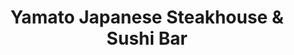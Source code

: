 ---
layout: place
title: "Yamato Japanese Steakhouse & Sushi Bar"
permalink: /florida/wesley-chapel/yamato-japanese-steakhouse-sushi-bar.html
stateAbbr: FL
stateName: Florida
cityName: Wesley Chapel
place_id: ChIJPcu5atewwogRdiC-xx-q0fU
photos:
  - name: >-
      places/ChIJPcu5atewwogRdiC-xx-q0fU/photos/AeeoHcK38KbXtThxyflP6WdgrPi3l8xGWBrKGZGXEner9r9C-DE9TbUL32qVKM5FbeXOuJx652hK0dWc8cu32rM_pyAA_hD3kbJhZML63ifG5umRRo4m6hAV1HQicnYfKJNSOZi5x13GqNKEPk25c73auGpQCx417ZUNTiQycKFO9CybZoAFibwAca-0Eo1aV8VeopvN23sWATK2po9rrm75SNyS9f3gEwmBBIW7FKbU0u7gwP-YJIDdZzpv4bbD130Mnfq1WqlIR8xmBuMU18qenmcJIGqlZjzWbaQuHQh2byclTQ
    widthPx: 4032
    heightPx: 3024
    authorAttributions:
      - displayName: Yamato Japanese Steakhouse & Sushi Bar
        uri: https://maps.google.com/maps/contrib/108337017999973286806
        photoUri: >-
          https://lh3.googleusercontent.com/a-/ALV-UjX-Ot9wDMAuO3b5-dSWPyTq7WofdqYdn1H8_Zn9doaUc0EqRBkW=s100-p-k-no-mo
    flagContentUri: >-
      https://www.google.com/local/imagery/report/?cb_client=maps_api_places.places_api&image_key=!1e10!2sAF1QipNsRFmDLsI5LrTubq0Eb5SWCUXjbnLRBK1mCAcr&hl=en-US
    googleMapsUri: >-
      https://www.google.com/maps/place//data=!3m4!1e2!3m2!1sAF1QipNsRFmDLsI5LrTubq0Eb5SWCUXjbnLRBK1mCAcr!2e10!4m2!3m1!1s0x88c2b0d76ab9cb3d:0xf5d1aa1fc7be2076
  - name: >-
      places/ChIJPcu5atewwogRdiC-xx-q0fU/photos/AeeoHcKgtiHefbWbX5l5EC_CEhE6PqRUPOOrFFoYFltL8s5joifxgUIm267yCDc-SSTa9HZP_1AgOyPkq2ZazWZc7mo6ACQCESutaBEX7Hc6ABRl15H5p_ZySCjFGDgn1o9unBDVMYIZkt-75xdojQlct30m7zXc0_zBqWgwYewyWP7mxRxS4FhQmmwwE-s5glP5UTWqzDdwBbC3wagE8DcCMa_XwQjmR-F2vx7i1EpQ6WBR9ESCTuK1M_9ZRlPtakDssDxPwYg3c_xhXv5qTKDo522qg4AJd3jLaXB-xQ1RcdxpHw
    widthPx: 3024
    heightPx: 1701
    authorAttributions:
      - displayName: Yamato Japanese Steakhouse & Sushi Bar
        uri: https://maps.google.com/maps/contrib/108337017999973286806
        photoUri: >-
          https://lh3.googleusercontent.com/a-/ALV-UjX-Ot9wDMAuO3b5-dSWPyTq7WofdqYdn1H8_Zn9doaUc0EqRBkW=s100-p-k-no-mo
    flagContentUri: >-
      https://www.google.com/local/imagery/report/?cb_client=maps_api_places.places_api&image_key=!1e10!2sAF1QipOKY5vZ4PbfUbpJ-_iaMpATfOGt-yGoWxL5u1Qe&hl=en-US
    googleMapsUri: >-
      https://www.google.com/maps/place//data=!3m4!1e2!3m2!1sAF1QipOKY5vZ4PbfUbpJ-_iaMpATfOGt-yGoWxL5u1Qe!2e10!4m2!3m1!1s0x88c2b0d76ab9cb3d:0xf5d1aa1fc7be2076
  - name: >-
      places/ChIJPcu5atewwogRdiC-xx-q0fU/photos/AeeoHcJB2wUhsjqitYFyMsXule0uagdOuKIziH5N9K4_j4VMu3LQqswU_mbioNn6OqxfPx1WOA4AkMVG2VjnGh-VMbDTyvRruLzp7NrgQ8klmfNtEDAUUIE_cwIQu0_P7k7CZFerpiKZsL-aheVHArfRS3VVSSANpS0h6NQLdqYE7DKJms_kpnbGgiWtLG9M6iA8L2wqQEF2-PDZRDmexbufTraRGhjcF6fxZ2WQyDjxy4EsT1QdREqnMCgBBg32br_iMyxMpkdhmSaM6c3N-hSgF0DlbM6l5_C979gz2yPeeG6TJnpMa5jwURJfTgqR76d1Nb3xllO1WgsCos7DviILhz8_9_vgRmIRK3ckOgap-Nc-Z4MQEynE4CFT8C_srk0OR4czwsQwAiNZ9sJmZIrVOaP9qVwXPcqfiKhXJTu5JJhb3AFRd1UFW6uVKYQHz4BZ
    widthPx: 4080
    heightPx: 3072
    authorAttributions:
      - displayName: Gary Myers
        uri: https://maps.google.com/maps/contrib/111235014533489680209
        photoUri: >-
          https://lh3.googleusercontent.com/a-/ALV-UjVMpcvIEznAtYEkLDk_1CSFc35Ub9Y41EjZFqDFqoaH6McNpDUbbQ=s100-p-k-no-mo
    flagContentUri: >-
      https://www.google.com/local/imagery/report/?cb_client=maps_api_places.places_api&image_key=!1e10!2sCIABIhADycKzdCflJGffOYkABeKh&hl=en-US
    googleMapsUri: >-
      https://www.google.com/maps/place//data=!3m4!1e2!3m2!1sCIABIhADycKzdCflJGffOYkABeKh!2e10!4m2!3m1!1s0x88c2b0d76ab9cb3d:0xf5d1aa1fc7be2076
  - name: >-
      places/ChIJPcu5atewwogRdiC-xx-q0fU/photos/AeeoHcIzRKh9cZpZT2BREgkrERMcpt3mV7H6lj_4f5YpwY-UW5o0gwcpeQUo526lmf7-uVebFmFoQuKeaU1n3W6EiLL_QvHA3KQaelq-Wd1S3nyGV54Aj_wDURXnQzsRu2Qwt6cmbCY3WrSvhTcXAhvtBfy5sWnuCabjOVzdHXl0V4WJWV_d7Eazh2CUcrvSSmsQ24eMERlFkJJioZzIdAkfls5BybIlyT8KleAf1gX3uSzj9O-c1jrzgZFAx7pA7Omtw526NwjopgqiZunLOS2yPkNbFxIwWDywgxAEs5InVz8CZO7BEaCU93LvUi4gV1zi_Lntky4h748lSpvKdGKnImaPHiQeFBSvbr2FobVLN4kSLUEeJNaNhxMIAVZwMnTqAcbXdG4hJXKpTl0CnpR4Dx5jQRgdxge_JU0KKQAnwL0
    widthPx: 4080
    heightPx: 3072
    authorAttributions:
      - displayName: Camila Menendez-Santos
        uri: https://maps.google.com/maps/contrib/110101780431146543653
        photoUri: >-
          https://lh3.googleusercontent.com/a-/ALV-UjUnG8iMdmHZGGT1T_pt4jjc33oYvbUqNmZ6LmrJOxBi_r9BH3s=s100-p-k-no-mo
    flagContentUri: >-
      https://www.google.com/local/imagery/report/?cb_client=maps_api_places.places_api&image_key=!1e10!2sCIHM0ogKEICAgICvmP3NYA&hl=en-US
    googleMapsUri: >-
      https://www.google.com/maps/place//data=!3m4!1e2!3m2!1sCIHM0ogKEICAgICvmP3NYA!2e10!4m2!3m1!1s0x88c2b0d76ab9cb3d:0xf5d1aa1fc7be2076
  - name: >-
      places/ChIJPcu5atewwogRdiC-xx-q0fU/photos/AeeoHcLyhIP_R3kGjRlT6MQ-NnzNF_JI13toDt1o0bIEv06rkuubRWlnORwVGedJ2YMyUIvt4OPGChL9PplwUe4JqTE4K1gs5xtMFeJvEdA2BBWh-VjWRt5YCB7z330rEzMN_HQt2xAGwKCb2jERjB9QZeaO2OroB16z6XRG4HmsklllkbHrV5963JN5z5h02jSYDO2FuagaAHxLhysYabR8yGVMmuXks_GghqKCtPIOPtprpWY91NlsfgQTUDeJv0JpIPIW9azQAGDHQBKZ_kvi-2yX6zWt0yf6PsRdQmq3gVL4SsGxk5-7OoE19OwA9XrRBN_Yia4-jHGRhlg0xC2OWg0tK9k69zTuNaJdfIEiR3eZizXS5aLfQUG84IlCldpBZNOMLg1F28aBcoV4OQtFCW9XTdB7nxf4N1U6uXUHCum-qg
    widthPx: 1805
    heightPx: 1715
    authorAttributions:
      - displayName: Postcards from Stewy
        uri: https://maps.google.com/maps/contrib/117696129167638944022
        photoUri: >-
          https://lh3.googleusercontent.com/a-/ALV-UjUsigMM_V8RjAGbK5lqYRFlyVAcnGNZ2PoHKQVhjNdn_AWwjnzN=s100-p-k-no-mo
    flagContentUri: >-
      https://www.google.com/local/imagery/report/?cb_client=maps_api_places.places_api&image_key=!1e10!2sCIHM0ogKEICAgID3jcGlHQ&hl=en-US
    googleMapsUri: >-
      https://www.google.com/maps/place//data=!3m4!1e2!3m2!1sCIHM0ogKEICAgID3jcGlHQ!2e10!4m2!3m1!1s0x88c2b0d76ab9cb3d:0xf5d1aa1fc7be2076
  - name: >-
      places/ChIJPcu5atewwogRdiC-xx-q0fU/photos/AeeoHcJ-730oU4j1lgvLVC0shNTqdqRXOaoZxsyojyg4GNsIBQN0sD7yjk03Zdg9iu_zjw8LkMcBGBjxUMK-OPSEcvPMf9-dmutAy4vH5FQwb_i3wMMhND7MIlB_Lk7UqH-hZ8F8xZtvuYF0Cj8JcxpTvdW_glbuYAnzu3_q2Qw7NHjZ0gH6qdJHt8sCzwKws2kpCnQDukkaXJ2-WKpJbu3Hu9qYoLwr4cAyuVvKaDNX3mN6ehpowOPku_opkZu36u5qnfIGhd2hRrvUnhwQO5BpRMNvhxtWcpkWt9NK1_pDrUtOdg
    widthPx: 3019
    heightPx: 3019
    authorAttributions:
      - displayName: Yamato Japanese Steakhouse & Sushi Bar
        uri: https://maps.google.com/maps/contrib/108337017999973286806
        photoUri: >-
          https://lh3.googleusercontent.com/a-/ALV-UjX-Ot9wDMAuO3b5-dSWPyTq7WofdqYdn1H8_Zn9doaUc0EqRBkW=s100-p-k-no-mo
    flagContentUri: >-
      https://www.google.com/local/imagery/report/?cb_client=maps_api_places.places_api&image_key=!1e10!2sAF1QipM_e37ktrCvy3AelEu8W-5AqlmLE7QtLStTGGWh&hl=en-US
    googleMapsUri: >-
      https://www.google.com/maps/place//data=!3m4!1e2!3m2!1sAF1QipM_e37ktrCvy3AelEu8W-5AqlmLE7QtLStTGGWh!2e10!4m2!3m1!1s0x88c2b0d76ab9cb3d:0xf5d1aa1fc7be2076
  - name: >-
      places/ChIJPcu5atewwogRdiC-xx-q0fU/photos/AeeoHcLtGY262stDncpc6BVRR_THgth38WVL64UZo5-NGgG2WiEyKdN6pbw-J_WK5Q_HAukclUdPuLIkHTY0QNatrpePp-LIGnKB8Tj4Cvn279YB4dLcPe4X84jO0E0duwn-hbbJNlI5x9o_pexM4edZiTHO7witH5AJ5hvQZ66XwVWbtbDHLZ8DSNIPRhWM-vhBLwIYoQ6hQ6RHJramrxoL6NYuAUtQX7rcua7oY2odhRwrPJsT6Lt0Y7QX6gMhfsz6Oips2gi7t4d3CjCAG5x3Uxza2JK3gsXB0SXZevCmSJYEQz3EY_oUeo8N98eYDkPEORpxN6P2LbdKzvRhp_5edKaKyvJJ2oIfJ1_1pCpGkvcbZnnosHiSCnHjyI3XcA3XEiFdVdybDFhUYhlDwSOjs18q8rpLTzfZ7tCGpfX-yn7r3A
    widthPx: 4032
    heightPx: 1816
    authorAttributions:
      - displayName: Genevieve K
        uri: https://maps.google.com/maps/contrib/104244130955110695888
        photoUri: >-
          https://lh3.googleusercontent.com/a-/ALV-UjXksdSj8WZlxWl_REKXwIgL4h_-xdkX6yfPhKL7gDG83QZf4t4w=s100-p-k-no-mo
    flagContentUri: >-
      https://www.google.com/local/imagery/report/?cb_client=maps_api_places.places_api&image_key=!1e10!2sCIHM0ogKEICAgMDAtrqaAg&hl=en-US
    googleMapsUri: >-
      https://www.google.com/maps/place//data=!3m4!1e2!3m2!1sCIHM0ogKEICAgMDAtrqaAg!2e10!4m2!3m1!1s0x88c2b0d76ab9cb3d:0xf5d1aa1fc7be2076
  - name: >-
      places/ChIJPcu5atewwogRdiC-xx-q0fU/photos/AeeoHcI1671ZqWylJw8bQKIQXoJxSbEVjQgWy1ZAECL592-0fzDDCF9qGt-BzJMA3wj-s_rX1nJ6IA-3bl-K23YPWoFZl8an5zXo1X0jBj5hIuGeMkWytpKpRghs0eKDokDjO2x4TTanrdCE5PXDgmSGs3HdejTj83T8G08rl2o9Nb2i1aJnroBxVjaUnsXoL4HhepH47CuUfpeUTNzMMIj1Pee-q8-utZrBTvD05CPK-nQv5lmZ5Zvkmq7aa4E9x_uNzf5ZgI4KJWN6rK3_nDAMTYjQ-19ZuaiiifWsj-0AZW_o2Q
    widthPx: 3024
    heightPx: 3024
    authorAttributions:
      - displayName: Yamato Japanese Steakhouse & Sushi Bar
        uri: https://maps.google.com/maps/contrib/108337017999973286806
        photoUri: >-
          https://lh3.googleusercontent.com/a-/ALV-UjX-Ot9wDMAuO3b5-dSWPyTq7WofdqYdn1H8_Zn9doaUc0EqRBkW=s100-p-k-no-mo
    flagContentUri: >-
      https://www.google.com/local/imagery/report/?cb_client=maps_api_places.places_api&image_key=!1e10!2sAF1QipPMkZZOebj6jQQSglv-uivMAejLoS847Gwy7hDJ&hl=en-US
    googleMapsUri: >-
      https://www.google.com/maps/place//data=!3m4!1e2!3m2!1sAF1QipPMkZZOebj6jQQSglv-uivMAejLoS847Gwy7hDJ!2e10!4m2!3m1!1s0x88c2b0d76ab9cb3d:0xf5d1aa1fc7be2076
  - name: >-
      places/ChIJPcu5atewwogRdiC-xx-q0fU/photos/AeeoHcKeDbPzscddcumz25cD8ykSbWIQop7x_BzVS-IDG1AtkMiH6QyvSqGjhu8Fk-SkfieMeqc5kVMC7lVrSn9E-qmmWke4LMJmo7QewCUMwLCdSHfz_WDFqTglHtdOpUxWorUvKJB3p39LBFjxm4lIh8-tIpIwUENOtBzzM3WlHfE0ZFjsxc1g2NXXw6X1vsyYROfIr1LHH4U9AXXA_zRfoecUVl3l-iDJ7_nL8VEB_gYROT4gBmZHIB7hF3KVyED96uAGYYgmaaB6m_5QYCPGg_CDzSKCLhG2IVrLtgJuD2rgOoQhcRlpILxXuWGO7OSQLnVhZdxLjlCUe8630dvaQoi_P2HqHCFXSgMYbpYw2OjeZanrx25aKv0LVsas_wl9-ayKoW_qhiJhlh20sugBmeTFvQaCzHWOa9YziYpjLltg83wRfYjDF51V9rh1_ZKi
    widthPx: 3072
    heightPx: 4080
    authorAttributions:
      - displayName: Gary Myers
        uri: https://maps.google.com/maps/contrib/111235014533489680209
        photoUri: >-
          https://lh3.googleusercontent.com/a-/ALV-UjVMpcvIEznAtYEkLDk_1CSFc35Ub9Y41EjZFqDFqoaH6McNpDUbbQ=s100-p-k-no-mo
    flagContentUri: >-
      https://www.google.com/local/imagery/report/?cb_client=maps_api_places.places_api&image_key=!1e10!2sCIABIhAA3ilWBQrfaGffOVIAC-e-&hl=en-US
    googleMapsUri: >-
      https://www.google.com/maps/place//data=!3m4!1e2!3m2!1sCIABIhAA3ilWBQrfaGffOVIAC-e-!2e10!4m2!3m1!1s0x88c2b0d76ab9cb3d:0xf5d1aa1fc7be2076
  - name: >-
      places/ChIJPcu5atewwogRdiC-xx-q0fU/photos/AeeoHcJXWkoomJxhoMRe1RAaG9keFwwS6GfMP5MOlcoknCwF-nqwrY58n4Y41E2o4OBsyzGQi-IcicgyaOGWMn1-fCB-k2SvAzsKY9rRkP9q_4eES8AHE0dLsM14iHd7UhDattR9aCcuk7HqmBnMOojhLVLakOjR6yL6UTOmzoQ1IpZH-uCu1di2aVcNdL8uT-kZpQeXlFocDN3bnl9qAtnZXGqVhEWRL_cFPsGLDO9xssbwbeMQ3YqKnEjC6ClVNXLVsBBeAjFyGchkoXWlEyfAsQor0g7776_z3vQQ4UvQCG9hOJ4rzTv8OcWSSPG7kNQtfVbPuSpQ5bzN2FcCPHDm29q00BnI8WT1iZydHWVWq3L37N6t-ZCwSL7X-CxURjdtN3aX9u8UekLNeW1_LZK85aU9Q_nGOeLtJjxDhfGjSM1vE8Q
    widthPx: 4032
    heightPx: 3024
    authorAttributions:
      - displayName: Richard Yurcak
        uri: https://maps.google.com/maps/contrib/104886289282830738958
        photoUri: >-
          https://lh3.googleusercontent.com/a-/ALV-UjUJ8qC0sVUvSZjCHHw3PnunF2iRI_QPAx6SvHapHEmM0trnkfr7rA=s100-p-k-no-mo
    flagContentUri: >-
      https://www.google.com/local/imagery/report/?cb_client=maps_api_places.places_api&image_key=!1e10!2sCIHM0ogKEICAgID979qC8AE&hl=en-US
    googleMapsUri: >-
      https://www.google.com/maps/place//data=!3m4!1e2!3m2!1sCIHM0ogKEICAgID979qC8AE!2e10!4m2!3m1!1s0x88c2b0d76ab9cb3d:0xf5d1aa1fc7be2076
address: '28347 Paseo Drive #150, Wesley Chapel, FL 33543, USA'
street: '28347 Paseo Drive #150'
city: Wesley Chapel
state: FL
zip: '33543'
country: USA
neighborhood: null
latitude: '28.188613'
longitude: '-82.346727'
accessibility_options:
  wheelchairAccessibleParking: true
  wheelchairAccessibleEntrance: true
  wheelchairAccessibleRestroom: true
  wheelchairAccessibleSeating: true
business_status: OPERATIONAL
name: Yamato Japanese Steakhouse & Sushi Bar
google_maps_links:
  directionsUri: >-
    https://www.google.com/maps/dir//''/data=!4m7!4m6!1m1!4e2!1m2!1m1!1s0x88c2b0d76ab9cb3d:0xf5d1aa1fc7be2076!3e0
  placeUri: https://maps.google.com/?cid=17713125862896705654
  writeAReviewUri: >-
    https://www.google.com/maps/place//data=!4m3!3m2!1s0x88c2b0d76ab9cb3d:0xf5d1aa1fc7be2076!12e1
  reviewsUri: >-
    https://www.google.com/maps/place//data=!4m4!3m3!1s0x88c2b0d76ab9cb3d:0xf5d1aa1fc7be2076!9m1!1b1
  photosUri: >-
    https://www.google.com/maps/place//data=!4m3!3m2!1s0x88c2b0d76ab9cb3d:0xf5d1aa1fc7be2076!10e5
primary_type: Restaurant
opening_hours:
  regular: null
  current: null
secondary_opening_hours:
  regular:
    weekdayDescriptions: null
    type: null
  current:
    weekdayDescriptions: null
    type: null
phone: (813) 907-8701
price_level: PRICE_LEVEL_MODERATE
price_range: $20 &ndash; $30
rating: '4.4'
rating_count: 2401
website: http://www.yamatowesleychapel.com/
description: null
reviews: null
parking_options: null
payment_options: null
allow_dogs: null
curbside_pickup: null
delivery: null
dine_in: null
good_for_children: null
good_for_groups: null
good_for_sports: null
live_music: null
menu_for_children: null
outdoor_seating: null
reservable: null
restroom: null
serves_beer: null
serves_breakfast: null
serves_brunch: null
serves_cocktails: null
serves_coffee: null
serves_dinner: null
serves_dessert: null
serves_lunch: null
serves_vegetarian_food: null
serves_wine: null
takeout: null

---